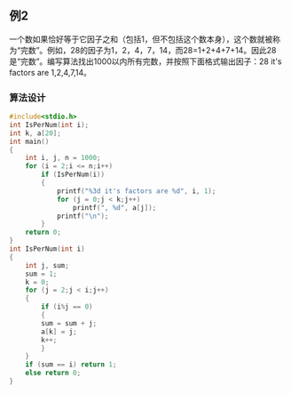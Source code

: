 ## 例2 
一个数如果恰好等于它因子之和（包括1，但不包括这个数本身），这个数就被称为“完数”。例如，28的因子为1，2，4，7，14，而28=1+2+4+7+14。因此28是“完数”。编写算法找出1000以内所有完数，并按照下面格式输出因子：28 it's factors are 1,2,4,7,14。

### 算法设计
```c
#include<stdio.h>
int IsPerNum(int i);
int k, a[20];
int main()
{
    int i, j, n = 1000;
    for (i = 2;i <= n;i++)
        if (IsPerNum(i))
        {
            printf("%3d it's factors are %d", i, 1);
            for (j = 0;j < k;j++)
                printf(", %d", a[j]);
            printf("\n");
        }
    return 0;
}
int IsPerNum(int i)
{
    int j, sum;
    sum = 1;
    k = 0;
    for (j = 2;j < i;j++)
    {
        if (i%j == 0)
        {
        sum = sum + j;
        a[k] = j;
        k++;
        }
    }
    if (sum == i) return 1;
    else return 0;
}
```


